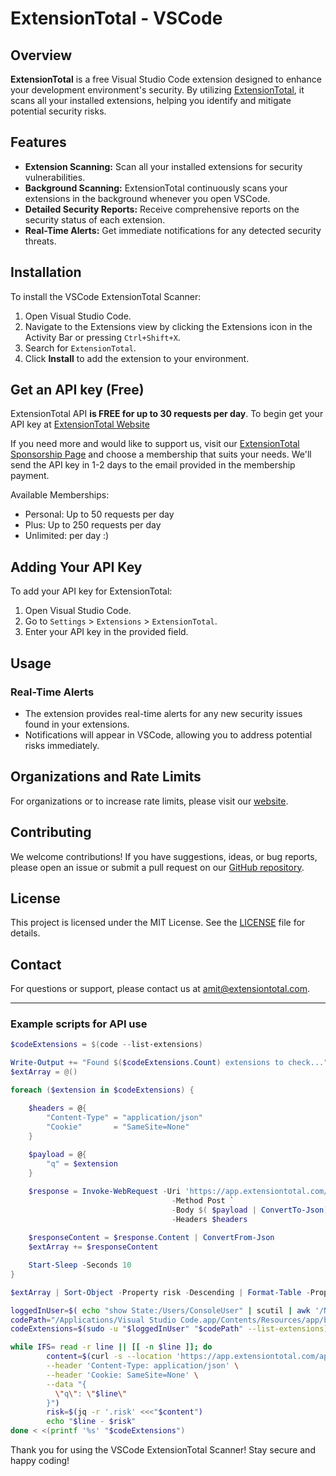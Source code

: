 # ExtensionTotal - VSCode

## Overview

**ExtensionTotal** is a free Visual Studio Code extension designed to enhance your development environment's security. By utilizing [ExtensionTotal](https://extensiontotal.com), it scans all your installed extensions, helping you identify and mitigate potential security risks.

## Features

- **Extension Scanning:** Scan all your installed extensions for security vulnerabilities.
- **Background Scanning:** ExtensionTotal continuously scans your extensions in the background whenever you open VSCode.
- **Detailed Security Reports:** Receive comprehensive reports on the security status of each extension.
- **Real-Time Alerts:** Get immediate notifications for any detected security threats.

## Installation

To install the VSCode ExtensionTotal Scanner:

1. Open Visual Studio Code.
2. Navigate to the Extensions view by clicking the Extensions icon in the Activity Bar or pressing `Ctrl+Shift+X`.
3. Search for `ExtensionTotal`.
4. Click **Install** to add the extension to your environment.

## Get an API key (Free)

ExtensionTotal API **is FREE for up to 30 requests per day**. To begin get your API key at [ExtensionTotal Website](https://app.extensiontotal.com/profile)

If you need more and would like to support us, visit our [ExtensionTotal Sponsorship Page](https://buymeacoffee.com/extensiontotal.security/membership) and choose a membership that suits your needs. 
We'll send the API key in 1-2 days to the email provided in the membership payment.

Available Memberships:
- Personal: Up to 50 requests per day
- Plus: Up to 250 requests per day
- Unlimited: per day :)

## Adding Your API Key

To add your API key for ExtensionTotal:

1. Open Visual Studio Code.
2. Go to `Settings` > `Extensions` > `ExtensionTotal`.
3. Enter your API key in the provided field.

## Usage

### Real-Time Alerts

- The extension provides real-time alerts for any new security issues found in your extensions.
- Notifications will appear in VSCode, allowing you to address potential risks immediately.

## Organizations and Rate Limits

For organizations or to increase rate limits, please visit our [website](https://extensiontotal.com).

## Contributing

We welcome contributions! If you have suggestions, ideas, or bug reports, please open an issue or submit a pull request on our [GitHub repository](https://github.com/sand-security/extensiontotal-vscode).

## License

This project is licensed under the MIT License. See the [LICENSE](LICENSE) file for details.

## Contact

For questions or support, please contact us at [amit@extensiontotal.com](mailto:amit@extensiontotal.com).

---

### Example scripts for API use

```powershell
$codeExtensions = $(code --list-extensions)

Write-Output += "Found $($codeExtensions.Count) extensions to check..."
$extArray = @()

foreach ($extension in $codeExtensions) {

    $headers = @{ 
        "Content-Type" = "application/json"
        "Cookie"       = "SameSite=None"
    }
    
    $payload = @{
        "q" = $extension
    }

    $response = Invoke-WebRequest -Uri 'https://app.extensiontotal.com/api/getExtensionRisk' `
                                    -Method Post `
                                    -Body $( $payload | ConvertTo-Json) `
                                    -Headers $headers
    
    $responseContent = $response.Content | ConvertFrom-Json
    $extArray += $responseContent

    Start-Sleep -Seconds 10
}

$extArray | Sort-Object -Property risk -Descending | Format-Table -Property display_name, version, risk, updated_at 
```

```bash
loggedInUser=$( echo "show State:/Users/ConsoleUser" | scutil | awk '/Name :/ { print $3 }' )
codePath="/Applications/Visual Studio Code.app/Contents/Resources/app/bin/code"
codeExtensions=$(sudo -u "$loggedInUser" "$codePath" --list-extensions)

while IFS= read -r line || [[ -n $line ]]; do
        content=$(curl -s --location 'https://app.extensiontotal.com/api/getExtensionRisk' \
        --header 'Content-Type: application/json' \
        --header 'Cookie: SameSite=None' \
        --data "{
          \"q\": \"$line\"
        }")
        risk=$(jq -r '.risk' <<<"$content")
        echo "$line - $risk"
done < <(printf '%s' "$codeExtensions")
```

Thank you for using the VSCode ExtensionTotal Scanner! Stay secure and happy coding!